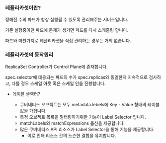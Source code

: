 ### 레플리카셋이란?
정해진 수의 파드가 항상 실행될 수 있도록 관리해주는 서비스입니다.

기존 실행중이던 파드에 문제가 생기면 파드를 다시 스케줄링 합니다.

파드와 마찬가지로 레플리카셋을 직접 관리하는 경우는 거의 없습니다.

### 레플리카셋의 동작원리
ReplicaSet Controller가 Control Plane에 존재합니다.

spec.selector에 대응되는 파드의 수가 spec.replicas와 동일한지 지속적으로 검사하고, 다를 경우 스케일 아웃 혹은 스케일 인을 진행합니다.

- 레이블 셀렉터?
    
    - 쿠버네티스 오브젝트는 모두 metadata.lebels에 Key - Value 형태의 레이블 값을 가집니다.
    - 특정 오브젝트 목록을 필터링하기위한 기능이 Label Selector 입니다.
    - matchLabels와 matchExpressions 옵션을 제공합니다.
    - 많은 쿠버네티스 API 리소스가 Label Selector을 통해 기능을 제공합니다.
        - 이로 인해 리소스 간의 느슨한 결합을 유지합니다.